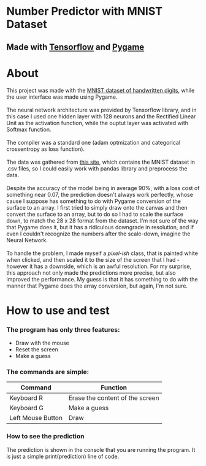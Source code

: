 # Number Predictor with MNIST Dataset

## Made with <a href="www.tensorflow.org">Tensorflow</a> and <a href="www.pygame.org">Pygame</a>

# About

This project was made with the <a href="https://pjreddie.com/projects/mnist-in-csv/">MNIST dataset of handwritten digits</a>, while the user interface was made using Pygame. <br><br>
The neural network architecture was provided by Tensorflow library, and in this case I used one hidden layer with 128 neurons and the Rectified Linear Unit as the activation function, while the ouptut layer was activated with Softmax function. <br><br>
The compiler was a standard one (adam optmization and categorical crossentropy as loss function). <br><br>
The data was gathered from <a href="https://pjreddie.com/projects/mnist-in-csv/">this site</a>, which contains the MNIST dataset in .csv files, so I could easily work with pandas library and preprocess the data.
<br><br>
Despite the accuracy of the model being in average 90%, with a loss cost of something near 0.07, the prediction doesn't always work perfectly, whose cause I suppose has something to do with Pygame conversion of the surface to an array. I first tried to simply draw onto the canvas and then convert the surface to an array, but to do so I had to scale the surface down, to match the 28 x 28 format from the dataset. I'm not sure of the way that Pygame does it, but it has a ridiculous downgrade in resolution, and if even I couldn't recognize the numbers after the scale-down, imagine the Neural Network. <br><br>
To handle the problem, I made myself a <em>pixel-ish</em> class, that is painted white when clicked, and then scaled it to the size of the screen that I had - however it has a downside, which is an awful resolution. For my surprise, this approach not only made the predictions more precise, but also improved the performance. My guess is that it has something to do with the manner that Pygame does the array conversion, but again, I'm not sure.

# How to use and test

### The program has only three features:

- Draw with the mouse
- Reset the screen
- Make a guess

### The commands are simple:

| Command           | Function                        |
| ----------------- | ------------------------------- |
| Keyboard R        | Erase the content of the screen |
| Keyboard G        | Make a guess                    |
| Left Mouse Button | Draw                            |

### How to see the prediction

The prediction is shown in the console that you are running the program. It is just a simple print(prediction) line of code.
